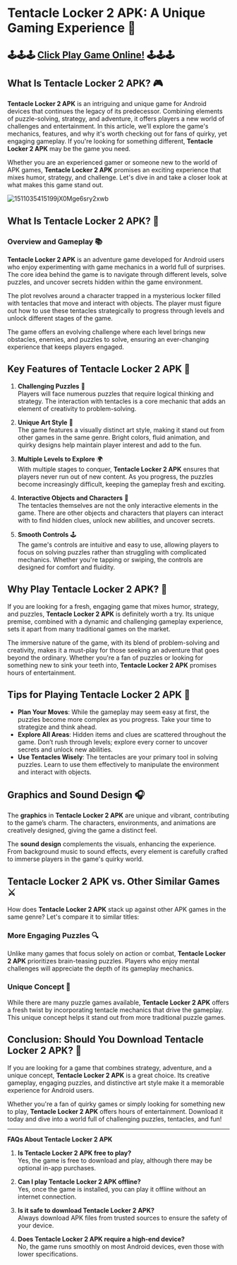 # Tentacle Locker 2 APK: A Unique Gaming Experience 🌟

## 🕹️🕹️🕹️ [Click Play Game Online!](https://bom.so/322iw7) 🕹️🕹️🕹️

## What Is Tentacle Locker 2 APK? 🎮

**Tentacle Locker 2 APK** is an intriguing and unique game for Android devices that continues the legacy of its predecessor. Combining elements of puzzle-solving, strategy, and adventure, it offers players a new world of challenges and entertainment. In this article, we’ll explore the game's mechanics, features, and why it's worth checking out for fans of quirky, yet engaging gameplay. If you're looking for something different, **Tentacle Locker 2 APK** may be the game you need.

Whether you are an experienced gamer or someone new to the world of APK games, **Tentacle Locker 2 APK** promises an exciting experience that mixes humor, strategy, and challenge. Let's dive in and take a closer look at what makes this game stand out.

![1511035415199jX0Mge6sry2xwb](https://github.com/user-attachments/assets/d3b2a2c1-da27-4362-9866-8d2f4f2e1d3a)

## What Is Tentacle Locker 2 APK? 🤔

### Overview and Gameplay 📚

**Tentacle Locker 2 APK** is an adventure game developed for Android users who enjoy experimenting with game mechanics in a world full of surprises. The core idea behind the game is to navigate through different levels, solve puzzles, and uncover secrets hidden within the game environment.

The plot revolves around a character trapped in a mysterious locker filled with tentacles that move and interact with objects. The player must figure out how to use these tentacles strategically to progress through levels and unlock different stages of the game.

The game offers an evolving challenge where each level brings new obstacles, enemies, and puzzles to solve, ensuring an ever-changing experience that keeps players engaged.

## Key Features of Tentacle Locker 2 APK 🌟

1. **Challenging Puzzles** 🧩  
   Players will face numerous puzzles that require logical thinking and strategy. The interaction with tentacles is a core mechanic that adds an element of creativity to problem-solving.

2. **Unique Art Style** 🎨  
   The game features a visually distinct art style, making it stand out from other games in the same genre. Bright colors, fluid animation, and quirky designs help maintain player interest and add to the fun.

3. **Multiple Levels to Explore** 🌍  
   With multiple stages to conquer, **Tentacle Locker 2 APK** ensures that players never run out of new content. As you progress, the puzzles become increasingly difficult, keeping the gameplay fresh and exciting.

4. **Interactive Objects and Characters** 🦑  
   The tentacles themselves are not the only interactive elements in the game. There are other objects and characters that players can interact with to find hidden clues, unlock new abilities, and uncover secrets.

5. **Smooth Controls** 🕹️  
   The game's controls are intuitive and easy to use, allowing players to focus on solving puzzles rather than struggling with complicated mechanics. Whether you're tapping or swiping, the controls are designed for comfort and fluidity.

## Why Play Tentacle Locker 2 APK? 🚀

If you are looking for a fresh, engaging game that mixes humor, strategy, and puzzles, **Tentacle Locker 2 APK** is definitely worth a try. Its unique premise, combined with a dynamic and challenging gameplay experience, sets it apart from many traditional games on the market.

The immersive nature of the game, with its blend of problem-solving and creativity, makes it a must-play for those seeking an adventure that goes beyond the ordinary. Whether you're a fan of puzzles or looking for something new to sink your teeth into, **Tentacle Locker 2 APK** promises hours of entertainment.

## Tips for Playing Tentacle Locker 2 APK 📝

- **Plan Your Moves**: While the gameplay may seem easy at first, the puzzles become more complex as you progress. Take your time to strategize and think ahead.
- **Explore All Areas**: Hidden items and clues are scattered throughout the game. Don’t rush through levels; explore every corner to uncover secrets and unlock new abilities.
- **Use Tentacles Wisely**: The tentacles are your primary tool in solving puzzles. Learn to use them effectively to manipulate the environment and interact with objects.

## Graphics and Sound Design 🎧

The **graphics** in **Tentacle Locker 2 APK** are unique and vibrant, contributing to the game’s charm. The characters, environments, and animations are creatively designed, giving the game a distinct feel.

The **sound design** complements the visuals, enhancing the experience. From background music to sound effects, every element is carefully crafted to immerse players in the game's quirky world.

## Tentacle Locker 2 APK vs. Other Similar Games ⚔️

How does **Tentacle Locker 2 APK** stack up against other APK games in the same genre? Let's compare it to similar titles:

### More Engaging Puzzles 🔍

Unlike many games that focus solely on action or combat, **Tentacle Locker 2 APK** prioritizes brain-teasing puzzles. Players who enjoy mental challenges will appreciate the depth of its gameplay mechanics.

### Unique Concept 🌱

While there are many puzzle games available, **Tentacle Locker 2 APK** offers a fresh twist by incorporating tentacle mechanics that drive the gameplay. This unique concept helps it stand out from more traditional puzzle games.

## Conclusion: Should You Download Tentacle Locker 2 APK? 🎯

If you are looking for a game that combines strategy, adventure, and a unique concept, **Tentacle Locker 2 APK** is a great choice. Its creative gameplay, engaging puzzles, and distinctive art style make it a memorable experience for Android users.

Whether you're a fan of quirky games or simply looking for something new to play, **Tentacle Locker 2 APK** offers hours of entertainment. Download it today and dive into a world full of challenging puzzles, tentacles, and fun!

---

**FAQs About Tentacle Locker 2 APK**

1. **Is Tentacle Locker 2 APK free to play?**  
   Yes, the game is free to download and play, although there may be optional in-app purchases.

2. **Can I play Tentacle Locker 2 APK offline?**  
   Yes, once the game is installed, you can play it offline without an internet connection.

3. **Is it safe to download Tentacle Locker 2 APK?**  
   Always download APK files from trusted sources to ensure the safety of your device.

4. **Does Tentacle Locker 2 APK require a high-end device?**  
   No, the game runs smoothly on most Android devices, even those with lower specifications.
